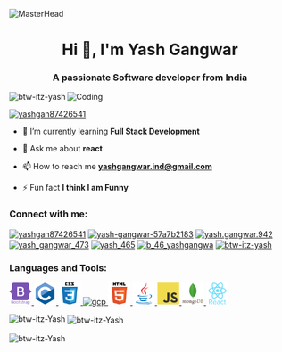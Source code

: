 ![MasterHead](https://media.geeksforgeeks.org/wp-content/cdn-uploads/20210310114057/web-development-image.png)
<h1 align="center">Hi 👋, I'm Yash Gangwar</h1>
<h3 align="center">A passionate Software developer from India</h3>
<img align="right" alt="Coding" width="400" src="https://cdn.dribbble.com/users/1162077/screenshots/3848914/programmer.gif">

<p align="left"> <img src="https://komarev.com/ghpvc/?username=btw-itz-yash&label=Profile%20views&color=0e75b6&style=flat" alt="btw-itz-yash" /> </p>

<p align="left"> <a href="https://twitter.com/yashgan87426541" target="blank"><img src="https://img.shields.io/twitter/follow/yashgan87426541?logo=twitter&style=for-the-badge" alt="yashgan87426541" /></a> </p>

- 🌱 I’m currently learning **Full Stack Development**

- 💬 Ask me about **react**

- 📫 How to reach me **yashgangwar.ind@gmail.com**

- ⚡ Fun fact **I think I am Funny**

<h3 align="left">Connect with me:</h3>
<p align="left">
<a href="https://twitter.com/yashgan87426541" target="blank"><img align="center" src="https://raw.githubusercontent.com/rahuldkjain/github-profile-readme-generator/master/src/images/icons/Social/twitter.svg" alt="yashgan87426541" height="30" width="40" /></a>
<a href="https://linkedin.com/in/yash-gangwar-57a7b2183" target="blank"><img align="center" src="https://raw.githubusercontent.com/rahuldkjain/github-profile-readme-generator/master/src/images/icons/Social/linked-in-alt.svg" alt="yash-gangwar-57a7b2183" height="30" width="40" /></a>
<a href="https://fb.com/yash.gangwar.942" target="blank"><img align="center" src="https://raw.githubusercontent.com/rahuldkjain/github-profile-readme-generator/master/src/images/icons/Social/facebook.svg" alt="yash.gangwar.942" height="30" width="40" /></a>
<a href="https://instagram.com/yash_gangwar_473" target="blank"><img align="center" src="https://raw.githubusercontent.com/rahuldkjain/github-profile-readme-generator/master/src/images/icons/Social/instagram.svg" alt="yash_gangwar_473" height="30" width="40" /></a>
<a href="https://www.codechef.com/users/yash_465" target="blank"><img align="center" src="https://cdn.jsdelivr.net/npm/simple-icons@3.1.0/icons/codechef.svg" alt="yash_465" height="30" width="40" /></a>
<a href="https://www.hackerrank.com/b_46_yashgangwa" target="blank"><img align="center" src="https://raw.githubusercontent.com/rahuldkjain/github-profile-readme-generator/master/src/images/icons/Social/hackerrank.svg" alt="b_46_yashgangwa" height="30" width="40" /></a>
<a href="https://www.leetcode.com/btw_itz_Yash" target="blank"><img align="center" src="https://raw.githubusercontent.com/rahuldkjain/github-profile-readme-generator/master/src/images/icons/Social/leet-code.svg" alt="btw-itz-yash" height="30" width="40" /></a>
</p>

<h3 align="left">Languages and Tools:</h3>
<p align="left"> <a href="https://getbootstrap.com" target="_blank" rel="noreferrer"> <img src="https://raw.githubusercontent.com/devicons/devicon/master/icons/bootstrap/bootstrap-plain-wordmark.svg" alt="bootstrap" width="40" height="40"/> </a> <a href="https://www.cprogramming.com/" target="_blank" rel="noreferrer"> <img src="https://raw.githubusercontent.com/devicons/devicon/master/icons/c/c-original.svg" alt="c" width="40" height="40"/> </a> <a href="https://www.w3schools.com/css/" target="_blank" rel="noreferrer"> <img src="https://raw.githubusercontent.com/devicons/devicon/master/icons/css3/css3-original-wordmark.svg" alt="css3" width="40" height="40"/> </a> <a href="https://cloud.google.com" target="_blank" rel="noreferrer"> <img src="https://www.vectorlogo.zone/logos/google_cloud/google_cloud-icon.svg" alt="gcp" width="40" height="40"/> </a> <a href="https://www.w3.org/html/" target="_blank" rel="noreferrer"> <img src="https://raw.githubusercontent.com/devicons/devicon/master/icons/html5/html5-original-wordmark.svg" alt="html5" width="40" height="40"/> </a> <a href="https://www.java.com" target="_blank" rel="noreferrer"> <img src="https://raw.githubusercontent.com/devicons/devicon/master/icons/java/java-original.svg" alt="java" width="40" height="40"/> </a> <a href="https://developer.mozilla.org/en-US/docs/Web/JavaScript" target="_blank" rel="noreferrer"> <img src="https://raw.githubusercontent.com/devicons/devicon/master/icons/javascript/javascript-original.svg" alt="javascript" width="40" height="40"/> </a> <a href="https://www.mongodb.com/" target="_blank" rel="noreferrer"> <img src="https://raw.githubusercontent.com/devicons/devicon/master/icons/mongodb/mongodb-original-wordmark.svg" alt="mongodb" width="40" height="40"/> </a> <a href="https://reactjs.org/" target="_blank" rel="noreferrer"> <img src="https://raw.githubusercontent.com/devicons/devicon/master/icons/react/react-original-wordmark.svg" alt="react" width="40" height="40"/> </a> </p>

<p><img align="left" src="https://github-readme-stats.vercel.app/api/top-langs?username=btw-itz-yash&show_icons=true&locale=en&layout=compact" alt="btw-itz-Yash" /></p>

<p>&nbsp;<img align="center" src="https://github-readme-stats.vercel.app/api?username=btw-itz-yash&show_icons=true&locale=en" alt="btw-itz-Yash" /></p>

<p><img align="center" src="https://github-readme-streak-stats.herokuapp.com/?user=btw-itz-yash&" alt="btw-itz-Yash" /></p>

